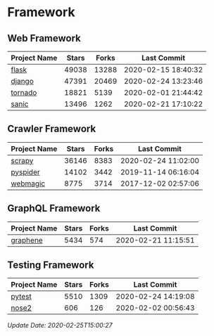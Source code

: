 # Framework

## Web Framework

| Project Name | Stars | Forks | Last Commit |
| ------------ | ----- | ----- | ----------- |
| [flask](https://github.com/pallets/flask) | 49038 | 13288 | 2020-02-15 18:40:32 |
| [django](https://github.com/django/django) | 47391 | 20469 | 2020-02-24 13:23:46 |
| [tornado](https://github.com/tornadoweb/tornado) | 18821 | 5139 | 2020-02-01 21:44:42 |
| [sanic](https://github.com/huge-success/sanic) | 13496 | 1262 | 2020-02-21 17:10:22 |

## Crawler Framework

| Project Name | Stars | Forks | Last Commit |
| ------------ | ----- | ----- | ----------- |
| [scrapy](https://github.com/scrapy/scrapy) | 36146 | 8383 | 2020-02-24 11:02:00 |
| [pyspider](https://github.com/binux/pyspider) | 14102 | 3442 | 2019-11-14 06:16:04 |
| [webmagic](https://github.com/code4craft/webmagic) | 8775 | 3714 | 2017-12-02 02:57:06 |

## GraphQL Framework

| Project Name | Stars | Forks | Last Commit |
| ------------ | ----- | ----- | ----------- |
| [graphene](https://github.com/graphql-python/graphene) | 5434 | 574 | 2020-02-21 11:15:51 |

## Testing Framework

| Project Name | Stars | Forks | Last Commit |
| ------------ | ----- | ----- | ----------- |
| [pytest](https://github.com/pytest-dev/pytest) | 5510 | 1309 | 2020-02-24 14:19:08 |
| [nose2](https://github.com/nose-devs/nose2) | 606 | 126 | 2020-02-02 00:56:43 |

*Update Date: 2020-02-25T15:00:27*
